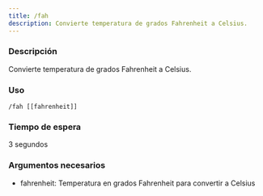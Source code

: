 ```yaml
---
title: /fah
description: Convierte temperatura de grados Fahrenheit a Celsius.
---
```


### Descripción
Convierte temperatura de grados Fahrenheit a Celsius.

### Uso

`/fah [[fahrenheit]]`

### Tiempo de espera

3 segundos

### Argumentos necesarios

- fahrenheit: Temperatura en grados Fahrenheit para convertir a Celsius
